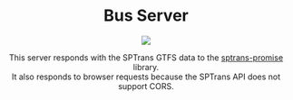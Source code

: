 <h1 align="center">Bus Server</h1>

<p align="center">
<a href="https://github.com/thiagommedeiros/bus-server/blob/master/LICENSE" target="_blank">
<img src="https://img.shields.io/github/license/mashape/apistatus.svg">
</a>
</p>

<p align="center">
This server responds with the SPTrans GTFS data to the <a href="https://github.com/thiagommedeiros/sptrans-promise">sptrans-promise</a> library.
<br>It also responds to browser requests because the SPTrans API does not support CORS.
</p>
